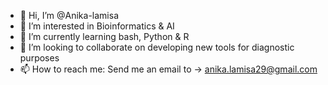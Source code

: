 - 👋 Hi, I’m @Anika-lamisa
- 👀 I’m interested in Bioinformatics & AI
- 🌱 I’m currently learning bash, Python & R
- 💞️ I’m looking to collaborate on developing new tools for diagnostic purposes
- 📫 How to reach me: Send me an email to -> anika.lamisa29@gmail.com 

<!---
Anika-lamisa/Anika-lamisa is a ✨ special ✨ repository because its `README.md` (this file) appears on your GitHub profile.
You can click the Preview link to take a look at your changes.
--->
